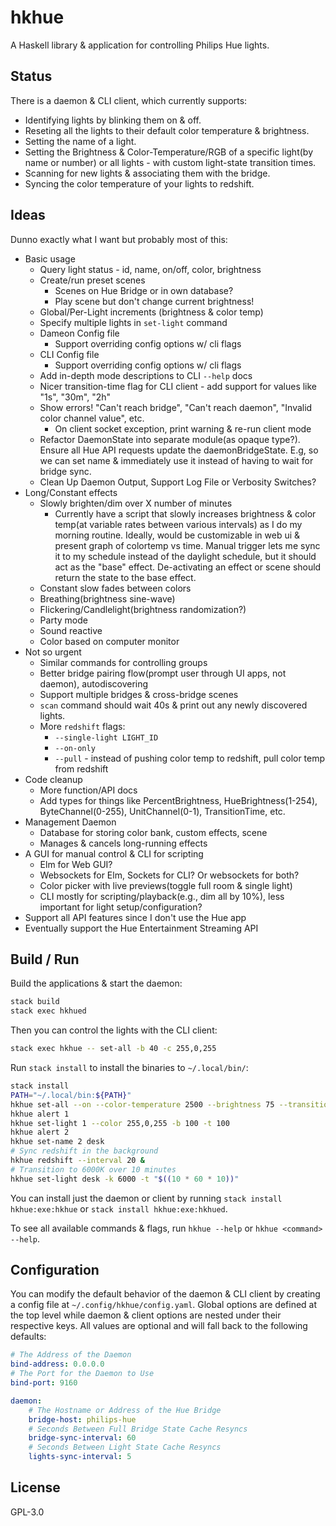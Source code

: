 # hkhue

A Haskell library & application for controlling Philips Hue lights.


## Status

There is a daemon & CLI client, which currently supports:

* Identifying lights by blinking them on & off.
* Reseting all the lights to their default color temperature & brightness.
* Setting the name of a light.
* Setting the Brightness & Color-Temperature/RGB of a specific light(by name or
  number) or all lights - with custom light-state transition times.
* Scanning for new lights & associating them with the bridge.
* Syncing the color temperature of your lights to redshift.


## Ideas

Dunno exactly what I want but probably most of this:

* Basic usage
  * Query light status - id, name, on/off, color, brightness
  * Create/run preset scenes
    * Scenes on Hue Bridge or in own database?
    * Play scene but don't change current brightness!
  * Global/Per-Light increments (brightness & color temp)
  * Specify multiple lights in `set-light` command
  * Dameon Config file
    * Support overriding config options w/ cli flags
  * CLI Config file
    * Support overriding config options w/ cli flags
  * Add in-depth mode descriptions to CLI `--help` docs
  * Nicer transition-time flag for CLI client - add support for values
    like "1s", "30m", "2h"
  * Show errors! "Can't reach bridge", "Can't reach daemon", "Invalid color
    channel value", etc.
    * On client socket exception, print warning & re-run client mode
  * Refactor DaemonState into separate module(as opaque type?). Ensure all Hue
    API requests update the daemonBridgeState. E.g, so we can set name &
    immediately use it instead of having to wait for bridge sync.
  * Clean Up Daemon Output, Support Log File or Verbosity Switches?
* Long/Constant effects
  * Slowly brighten/dim over X number of minutes
    * Currently have a script that slowly increases brightness & color
      temp(at variable rates between various intervals) as I do my
      morning routine. Ideally, would be customizable in web ui &
      present graph of colortemp vs time. Manual trigger lets me sync it
      to my schedule instead of the daylight schedule, but it should act as the
      "base" effect. De-activating an effect or scene should return the state
      to the base effect.
  * Constant slow fades between colors
  * Breathing(brightness sine-wave)
  * Flickering/Candlelight(brightness randomization?)
  * Party mode
  * Sound reactive
  * Color based on computer monitor
* Not so urgent
  * Similar commands for controlling groups
  * Better bridge pairing flow(prompt user through UI apps, not daemon),
    autodiscovering
  * Support multiple bridges & cross-bridge scenes
  * `scan` command should wait 40s & print out any newly discovered lights.
  * More `redshift` flags:
    * `--single-light LIGHT_ID`
    * `--on-only`
    * `--pull` - instead of pushing color temp to redshift, pull color temp
      from redshift
* Code cleanup
  * More function/API docs
  * Add types for things like PercentBrightness, HueBrightness(1-254),
    ByteChannel(0-255), UnitChannel(0-1), TransitionTime, etc.
* Management Daemon
  * Database for storing color bank, custom effects, scene
  * Manages & cancels long-running effects
* A GUI for manual control & CLI for scripting
  * Elm for Web GUI?
  * Websockets for Elm, Sockets for CLI? Or websockets for both?
  * Color picker with live previews(toggle full room & single light)
  * CLI mostly for scripting/playback(e.g., dim all by 10%), less important for
    light setup/configuration?
* Support all API features since I don't use the Hue app
* Eventually support the Hue Entertainment Streaming API


## Build / Run

Build the applications & start the daemon:

```sh
stack build
stack exec hkhued
```

Then you can control the lights with the CLI client:

```sh
stack exec hkhue -- set-all -b 40 -c 255,0,255
```

Run `stack install` to install the binaries to `~/.local/bin/`:

```sh
stack install
PATH="~/.local/bin:${PATH}"
hkhue set-all --on --color-temperature 2500 --brightness 75 --transition-time 300
hkhue alert 1
hkhue set-light 1 --color 255,0,255 -b 100 -t 100
hkhue alert 2
hkhue set-name 2 desk
# Sync redshift in the background
hkhue redshift --interval 20 &
# Transition to 6000K over 10 minutes
hkhue set-light desk -k 6000 -t "$((10 * 60 * 10))"
```

You can install just the daemon or client by running `stack install
hkhue:exe:hkhue` or `stack install hkhue:exe:hkhued`.

To see all available commands & flags, run `hkhue --help` or `hkhue <command>
--help`.

## Configuration

You can modify the default behavior of the daemon & CLI client by creating a
config file at `~/.config/hkhue/config.yaml`. Global options are defined at the
top level while daemon & client options are nested under their respective keys.
All values are optional and will fall back to the following defaults:

```yaml
# The Address of the Daemon
bind-address: 0.0.0.0
# The Port for the Daemon to Use
bind-port: 9160

daemon:
    # The Hostname or Address of the Hue Bridge
    bridge-host: philips-hue
    # Seconds Between Full Bridge State Cache Resyncs
    bridge-sync-interval: 60
    # Seconds Between Light State Cache Resyncs
    lights-sync-interval: 5
```

## License

GPL-3.0
